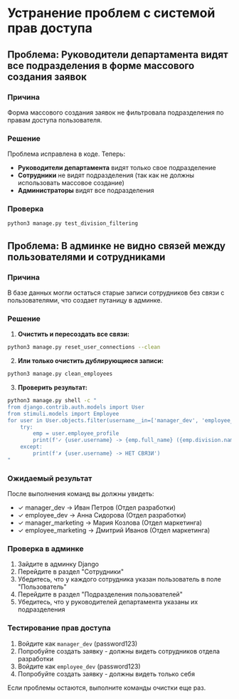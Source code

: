 # Устранение проблем с системой прав доступа

## Проблема: Руководители департамента видят все подразделения в форме массового создания заявок

### Причина
Форма массового создания заявок не фильтровала подразделения по правам доступа пользователя.

### Решение
Проблема исправлена в коде. Теперь:
- **Руководители департамента** видят только свое подразделение
- **Сотрудники** не видят подразделения (так как не должны использовать массовое создание)
- **Администраторы** видят все подразделения

### Проверка
```bash
python3 manage.py test_division_filtering
```

## Проблема: В админке не видно связей между пользователями и сотрудниками

### Причина
В базе данных могли остаться старые записи сотрудников без связи с пользователями, что создает путаницу в админке.

### Решение

1. **Очистить и пересоздать все связи:**
```bash
python3 manage.py reset_user_connections --clean
```

2. **Или только очистить дублирующиеся записи:**
```bash
python3 manage.py clean_employees
```

3. **Проверить результат:**
```bash
python3 manage.py shell -c "
from django.contrib.auth.models import User
from stimuli.models import Employee
for user in User.objects.filter(username__in=['manager_dev', 'employee_dev', 'manager_marketing', 'employee_marketing']):
    try:
        emp = user.employee_profile
        print(f'✓ {user.username} -> {emp.full_name} ({emp.division.name})')
    except:
        print(f'✗ {user.username} -> НЕТ СВЯЗИ')
"
```

### Ожидаемый результат

После выполнения команд вы должны увидеть:
- ✓ manager_dev -> Иван Петров (Отдел разработки)
- ✓ employee_dev -> Анна Сидорова (Отдел разработки)
- ✓ manager_marketing -> Мария Козлова (Отдел маркетинга)
- ✓ employee_marketing -> Дмитрий Иванов (Отдел маркетинга)

### Проверка в админке

1. Зайдите в админку Django
2. Перейдите в раздел "Сотрудники"
3. Убедитесь, что у каждого сотрудника указан пользователь в поле "Пользователь"
4. Перейдите в раздел "Подразделения пользователей"
5. Убедитесь, что у руководителей департамента указаны их подразделения

### Тестирование прав доступа

1. Войдите как `manager_dev` (password123)
2. Попробуйте создать заявку - должны видеть сотрудников отдела разработки
3. Войдите как `employee_dev` (password123)
4. Попробуйте создать заявку - должны видеть только себя

Если проблемы остаются, выполните команды очистки еще раз.
